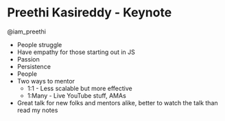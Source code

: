 Preethi Kasireddy - Keynote
===========================

@iam_preethi

* People struggle
* Have empathy for those starting out in JS
* Passion
* Persistence
* People
* Two ways to mentor
  * 1:1 - Less scalable but more effective
  * 1:Many - Live YouTube stuff, AMAs
* Great talk for new folks and mentors alike, better to watch the talk than read my notes
